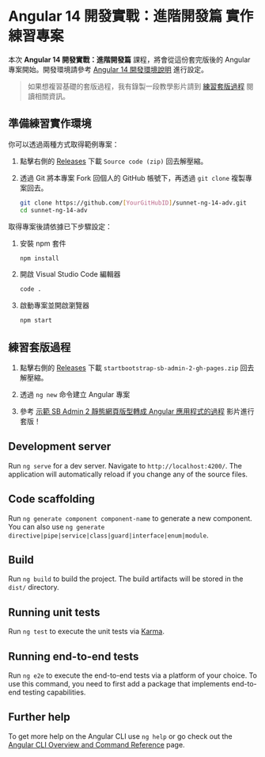 # Angular 14 開發實戰：進階開發篇 實作練習專案

本次 **Angular 14 開發實戰：進階開發篇** 課程，將會從這份套完版後的 Angular 專案開始。開發環境請參考 [Angular 14 開發環境說明](https://gist.github.com/doggy8088/15e434b43992cf25a78700438743774a) 進行設定。

> 如果想複習基礎的套版過程，我有錄製一段教學影片請到 [練習套版過程](#練習套版過程) 閱讀相關資訊。

## 準備練習實作環境

你可以透過兩種方式取得範例專案：

1. 點擊右側的 [Releases](https://github.com/coolrare/sunnet-ng-14-adv/releases) 下載 `Source code (zip)` 回去解壓縮。

2. 透過 Git 將本專案 Fork 回個人的 GitHub 帳號下，再透過 `git clone` 複製專案回去。

    ```sh
    git clone https://github.com/[YourGitHubID]/sunnet-ng-14-adv.git
    cd sunnet-ng-14-adv
    ```

取得專案後請依據已下步驟設定：

1. 安裝 npm 套件

    ```sh
    npm install
    ```

2. 開啟 Visual Studio Code 編輯器

    ```sh
    code .
    ```

3. 啟動專案並開啟瀏覽器

    ```sh
    npm start
    ```

## 練習套版過程

1. 點擊右側的 [Releases](https://github.com/coolrare/sunnet-ng-14-adv/releases) 下載  `startbootstrap-sb-admin-2-gh-pages.zip` 回去解壓縮。

2. 透過 `ng new` 命令建立 Angular 專案

3. 參考 [示範 SB Admin 2 靜態網頁版型轉成 Angular 應用程式的過程](https://www.youtube.com/watch?v=KdNX2q7FvpU) 影片進行套版！

## Development server

Run `ng serve` for a dev server. Navigate to `http://localhost:4200/`. The application will automatically reload if you change any of the source files.

## Code scaffolding

Run `ng generate component component-name` to generate a new component. You can also use `ng generate directive|pipe|service|class|guard|interface|enum|module`.

## Build

Run `ng build` to build the project. The build artifacts will be stored in the `dist/` directory.

## Running unit tests

Run `ng test` to execute the unit tests via [Karma](https://karma-runner.github.io).

## Running end-to-end tests

Run `ng e2e` to execute the end-to-end tests via a platform of your choice. To use this command, you need to first add a package that implements end-to-end testing capabilities.

## Further help

To get more help on the Angular CLI use `ng help` or go check out the [Angular CLI Overview and Command Reference](https://angular.io/cli) page.
